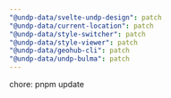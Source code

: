 ```yaml
---
"@undp-data/svelte-undp-design": patch
"@undp-data/current-location": patch
"@undp-data/style-switcher": patch
"@undp-data/style-viewer": patch
"@undp-data/geohub-cli": patch
"@undp-data/undp-bulma": patch
---
```


chore: pnpm update
